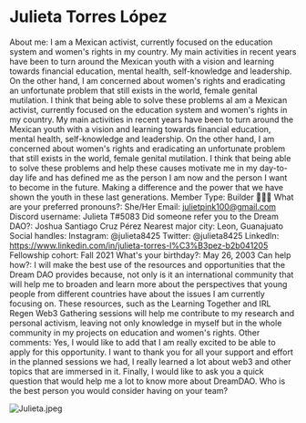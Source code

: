 # Julieta Torres López

About me: I am a Mexican activist, currently focused on the education system and women's rights in my country. My main activities in recent years have been to turn around the Mexican youth with a vision and learning towards financial education, mental health, self-knowledge and leadership. On the other hand, I am concerned about women's rights and eradicating an unfortunate problem that still exists in the world, female genital mutilation. I think that being able to solve these problems aI am a Mexican activist, currently focused on the education system and women's rights in my country. My main activities in recent years have been to turn around the Mexican youth with a vision and learning towards financial education, mental health, self-knowledge and leadership. On the other hand, I am concerned about women's rights and eradicating an unfortunate problem that still exists in the world, female genital mutilation. I think that being able to solve these problems and help these causes motivate me in my day-to-day life and has defined me as the person I am now and the person I want to become in the future. Making a difference and the power that we have shown the youth in these last generations.
Member Type: Builder 👷🏾‍♀️
What are your preferred pronouns?: She/Her
Email: julietpink100@gmail.com
Discord username: Julieta T#5083
Did someone refer you to the Dream DAO?: Joshua Santiago Cruz Pérez
Nearest major city: Leon, Guanajuato
Social handles: Instagram: @julieta8425
Twitter: @julieta8425
LinkedIn: https://www.linkedin.com/in/julieta-torres-l%C3%B3pez-b2b041205
Fellowship cohort: Fall 2021
What's your birthday?: May 26, 2003
Can help how?: I will make the best use of the resources and opportunities that the Dream DAO provides because, not only is it an international community that will help me to broaden and learn more about the perspectives that young people from different countries have about the issues I am currently focusing on. These resources, such as the Learning Together and IRL Regen Web3 Gathering sessions will help me contribute to my research and personal activism, leaving not only knowledge in myself but in the whole community in my projects on education and women's rights.
Other comments: Yes, I would like to add that I am really excited to be able to apply for this opportunity. I want to thank you for all your support and effort in the planned sessions we had, I really learned a lot about web3 and other topics that are immersed in it. Finally, I would like to ask you a quick question that would help me a lot to know more about DreamDAO. Who is the best person you would consider having on your team?

![Julieta.jpeg](../../Dream%20DAO%20Voting%20Member%20List%201790792012994a419257db8f8a7807ff/%5BS2%5D%20Dream%20DAO%20Founding%20Voting%20Member%20List%202c05a57dde504a87a8ced236cce0b149/Julieta%20Torres%20Lo%CC%81pez%20f9d35afcd9fc4fafa9e4cc964ec58ea7/Julieta.jpeg)